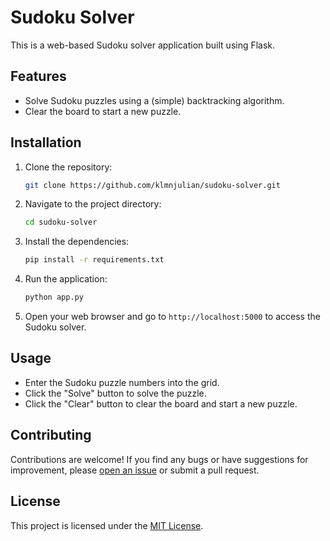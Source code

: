 # Sudoku Solver

This is a web-based Sudoku solver application built using Flask.

## Features

- Solve Sudoku puzzles using a (simple) backtracking algorithm.
- Clear the board to start a new puzzle.

## Installation

1. Clone the repository:

    ```bash
    git clone https://github.com/klmnjulian/sudoku-solver.git
    ```

2. Navigate to the project directory:

    ```bash
    cd sudoku-solver
    ```

3. Install the dependencies:

    ```bash
    pip install -r requirements.txt
    ```

4. Run the application:

    ```bash
    python app.py
    ```

5. Open your web browser and go to `http://localhost:5000` to access the Sudoku solver.

## Usage

- Enter the Sudoku puzzle numbers into the grid.
- Click the "Solve" button to solve the puzzle.
- Click the "Clear" button to clear the board and start a new puzzle.

## Contributing

Contributions are welcome! If you find any bugs or have suggestions for improvement, please [open an issue](https://github.com/klmnjulian/sudoku-solver/issues) or submit a pull request.

## License

This project is licensed under the [MIT License](LICENSE).
